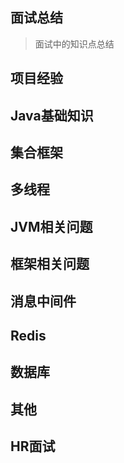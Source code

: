 ## 面试总结

> 面试中的知识点总结

## 项目经验

## Java基础知识

## 集合框架

## 多线程

## JVM相关问题

## 框架相关问题

## 消息中间件

## Redis

## 数据库

## 其他

## HR面试